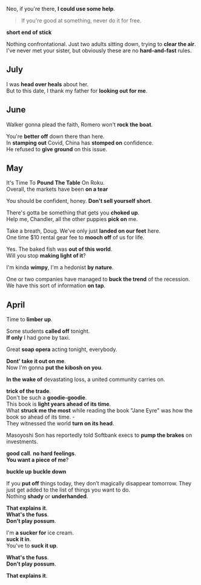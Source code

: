 
Neo, if you're there, **I could use some help**.  

> If you're good at something, never do it for free.  

**short end of stick**

Nothing confrontational. Just two adults sitting down, trying to **clear the air**.  
I've never met your sister, but obviously these are no **hard-and-fast** rules.  

## July 

I was **head over heals** about her.  
But to this date, I thank my father for **looking out for me**.  

## June 

Walker gonna plead the faith, Romero won't **rock the boat**.  

You're **better off** down there than here.  
In **stamping out** Covid, China has **stomped on** confidence.   
He refused to **give ground** on this issue.  

## May 

It's Time To **Pound The Table** On Roku.  
Overall, the markets have been **on a tear**  

You should be confident, honey. **Don't sell yourself short**.   

There's gotta be something that gets you **choked up**.  
Help me, Chandler, all the other puppies **pick on** me.  

Take a breath, Doug. We've only just **landed on our feet** here.  
One time $10 rental gear fee to **mooch off** of us for life.   

Yes. The baked fish was **out of this world**.  
Will you stop **making light of it**?  

I'm kinda **wimpy**, I'm a hedonist **by nature**.  

One or two companies have managed to **buck the trend** of the recession. 
We have this sort of information **on tap**.  

## April 

Time to **limber up**.  

Some students **called off** tonight.  
**If only** I had gone by taxi.  

Great **soap opera** acting tonight, everybody.  

**Dont' take it out on me**.  
Now I'm gonna **put the kibosh on you**.  

**In the wake of** devastating loss, a united community carries on.  

**trick of the trade**.  
Don't be such a **goodie-goodie**.  
This book is **light years ahead of its time**.  
What **struck me the most** while reading the book "Jane Eyre" was how the book so ahead of its time. -  
They witnessed the world **turn on its head**.  

Masoyoshi Son has reportedly told Softbank execs to **pump the brakes** on investments.  

**good call**. 
**no hard feelings**.  
**You want a piece of me**? 

**buckle up**
**buckle down**  

If you **put off** things today, they don’t magically disappear tomorrow. They just get added to the list of things you want to do.  
Nothing **shady** or **underhanded**.  


**That explains it**.  
**What's the fuss**.  
**Don't play possum**.  

I'm **a sucker for** ice cream.  
**suck it in**.  
You've to **suck it up**.  

**What's the fuss**.  
**Don't play possum**.  

**That explains it**.  

